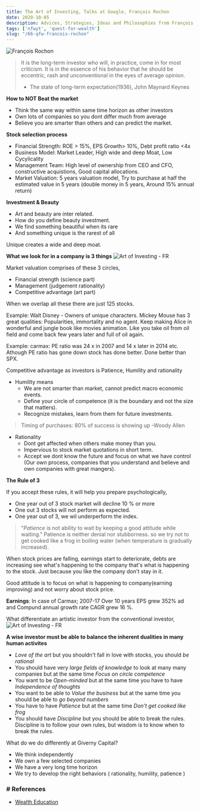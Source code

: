 ```yaml
---
title: The Art of Investing, Talks at Google, François Rochon
date: 2020-10-05
description: Advices, Strategies, Ideas and Philosophies from François Rochon
tags: ['nfwyt', 'quest-for-wealth']
slug: "/66-qfw-francois-rochon"
---
```


![François Rochon](assets/66-francois_rochon.png)

> It is the long-term investor who will, in practice, come in for most criticism. It is in the essence of his behavior that he should be eccentric, rash and unconventional in the eyes of average opinion. 
> - The state of long-term expectation(1936), John Maynard Keynes

**How to NOT Beat the market**     

* Think the same way within same time horizon as other investors
* Own lots of companies so you dont differ much from average
* Believe you are smarter than others and can predict the market.


**Stock selection process**     

* Financial Strength: ROE > 15%, EPS Growth> 10%, Debt profit ratio <4x
* Business Model: Market Leader, High wide and deep Moat, Low Cycylicality
* Management Team: High level of ownership from CEO and CFO, constructive acquistions, Good capital allocations.
* Market Valuation: 5 years valuation model, Try to purchase at half the estimated value in 5 years (double money in 5 years, Around 15% annual return)

**Investment & Beauty**     

* Art and beauty are inter related. 
* How do you define beauty investment.
* We find something beautiful when its rare
* And something unique is the rarest of all 

Unique creates a wide and deep moat. 

**What we look for in a company is 3 things**
![Art of Investing - FR](assets/66-AoIFR.jpeg)

Market valuation comprises of these 3 circles,     

* Financial strength (science part)
* Management (judgement rationality)
* Competitive advantage (art part) 

When we overlap all these there are just 125 stocks.

Example: Walt Disney - Owners of unique characters. Mickey Mouse has 3 great qualities: Popularities, immortality and no agent. Keep making Alice in wonderful and jungle book like movies animation. Like you take oil from oil field and come back few years later and full of oil again. 

Example: carmax: PE ratio was 24 x in 2007 and 14 x later in 2014 etc. Athough PE ratio has gone down stock has done better. Done better than SPX.

Competitive advantage as investors is Patience, Humility and rationality 
* Humility means
  - We are not smarter than market, cannot predict macro economic events. 
  - Define your circle of competence (it is the boundary and not the size that matters). 
  - Recognize mistakes, learn from them for future investments. 

> Timing of purchases: 80% of success is showing up
> -Woody Allen

* Rationality
  - Dont get affected when others make money than you. 
  - Impervious to stock market quotations in short term. 
  - Accept we dont know the future and focus on what we have control (Our own process, companies that you understand and believe and own companies with great mangers).

**The Rule of 3**     

If you accept these rules, it will help you prepare psychologically,    

* One year out of 3 stock market will decline 10 % or more
* One out 3 stocks will not perform as expected. 
* One year out of 3, we wil underperform the index.

> "*Patience* is not ability to wait by keeping a good attitude while waiting."
Patience is neither denial nor stubborness. so we try not to get cooked like a frog in boiling water (when temperature is gradually increased).

When stock prices are falling, earnings start to deteriorate, debts are increasing see what's happening to the company that's what is happening to the stock. Just because you like the company don't stay in it.  

Good attitude is to focus on what is happening to company(earning improving) and not worry about stock price.     

**Earnings**: In case of Carmax; 2007-17 Over 10 years EPS grew 352% ad and Compund annual growth rate CAGR grew 16 %.

What differentiate an artistic investor from the conventional investor,
![Art of Investing - FR](assets/66-AoIFR2.jpeg)

**A wise investor must be able to balance the inherent dualities in many human activites**
* *Love of the art* but you shouldn't fall in love with stocks, you should *be rational*
* You should have very *large fields of knowledge* to look at many many companies but at the same time *Focus on circle competence* 
* You want to be *Open-minded* but at the same time you have to have *Independence of thoughts*
* You want to be able to *Value the business* but at the same time you should be able to *go beyond numbers*
* You have to have *Patience* but at the same time *Don't get cooked like frog*
* You should have *Discipline* but you should be able to break the rules. Discipline is to follow your own rules, but wisdom is to know when to break the rules. 

What do we do differently at Giverny Capital? 
* We think independently 
* We own a few selected companies 
* We have a very long time horizon 
* We try to develop the right behaviors ( rationality, humility, patience )


### # References
* [Wealth Education](40-wealth-education)